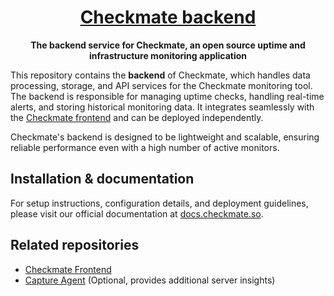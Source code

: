 <h1 align="center"><a href="https://bluewavelabs.ca" target="_blank">Checkmate backend</a></h1>

<p align="center"><strong>The backend service for Checkmate, an open source uptime and infrastructure monitoring application</strong></p>

This repository contains the **backend** of Checkmate, which handles data processing, storage, and API services for the Checkmate monitoring tool. The backend is responsible for managing uptime checks, handling real-time alerts, and storing historical monitoring data. It integrates seamlessly with the [Checkmate frontend](https://github.com/bluewave-labs/checkmate-frontend) and can be deployed independently.

Checkmate's backend is designed to be lightweight and scalable, ensuring reliable performance even with a high number of active monitors.

## Installation & documentation

For setup instructions, configuration details, and deployment guidelines, please visit our official documentation at [docs.checkmate.so](https://docs.checkmate.so).

## Related repositories

- [Checkmate Frontend](https://github.com/bluewave-labs/checkmate-frontend)
- [Capture Agent](https://github.com/bluewave-labs/capture) (Optional, provides additional server insights)
